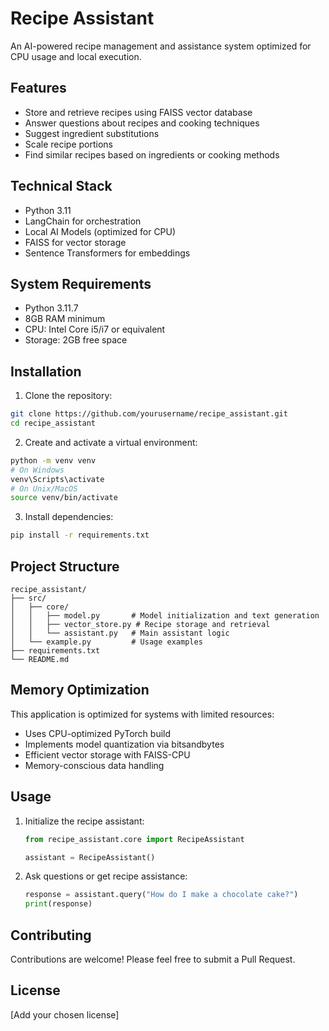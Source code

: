 # Recipe Assistant

An AI-powered recipe management and assistance system optimized for CPU usage and local execution.

## Features

- Store and retrieve recipes using FAISS vector database
- Answer questions about recipes and cooking techniques
- Suggest ingredient substitutions
- Scale recipe portions
- Find similar recipes based on ingredients or cooking methods

## Technical Stack

- Python 3.11
- LangChain for orchestration
- Local AI Models (optimized for CPU)
- FAISS for vector storage
- Sentence Transformers for embeddings

## System Requirements

- Python 3.11.7
- 8GB RAM minimum
- CPU: Intel Core i5/i7 or equivalent
- Storage: 2GB free space

## Installation

1. Clone the repository:
```bash
git clone https://github.com/yourusername/recipe_assistant.git
cd recipe_assistant
```

2. Create and activate a virtual environment:
```bash
python -m venv venv
# On Windows
venv\Scripts\activate
# On Unix/MacOS
source venv/bin/activate
```

3. Install dependencies:
```bash
pip install -r requirements.txt
```

## Project Structure

```
recipe_assistant/
├── src/
│   ├── core/
│   │   ├── model.py       # Model initialization and text generation
│   │   ├── vector_store.py # Recipe storage and retrieval
│   │   └── assistant.py   # Main assistant logic
│   └── example.py         # Usage examples
├── requirements.txt
└── README.md
```

## Memory Optimization

This application is optimized for systems with limited resources:
- Uses CPU-optimized PyTorch build
- Implements model quantization via bitsandbytes
- Efficient vector storage with FAISS-CPU
- Memory-conscious data handling

## Usage

1. Initialize the recipe assistant:
   ```python
   from recipe_assistant.core import RecipeAssistant
   
   assistant = RecipeAssistant()
   ```

2. Ask questions or get recipe assistance:
   ```python
   response = assistant.query("How do I make a chocolate cake?")
   print(response)
   ```

## Contributing

Contributions are welcome! Please feel free to submit a Pull Request.

## License

[Add your chosen license]
